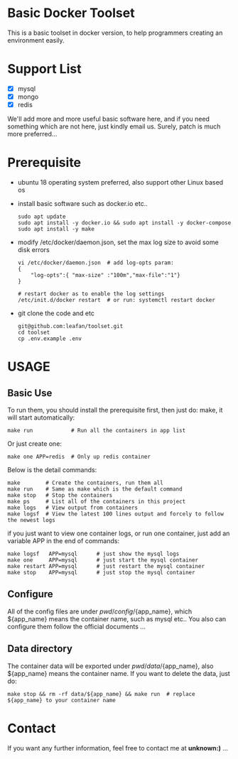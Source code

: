 # Basic Docker Toolset 

This is a basic toolset in docker version, to help programmers creating an environment easily.

# Support List
- [x] mysql
- [x] mongo
- [x] redis

We'll add more and more useful basic software here, and if you need something which are not here, just kindly email us.
Surely, patch is much more preferred...

# Prerequisite

+ ubuntu 18 operating system preferred, also support other Linux based os
+ install basic software such as docker.io etc..
    ```
    sudo apt update
    sudo apt install -y docker.io && sudo apt install -y docker-compose
    sudo apt install -y make
    ```
+ modify /etc/docker/daemon.json, set the max log size to avoid some disk errors
    ```
    vi /etc/docker/daemon.json  # add log-opts param:
    {
        "log-opts":{ "max-size" :"100m","max-file":"1"}
    }
    
    # restart docker as to enable the log settings
    /etc/init.d/docker restart  # or run: systemctl restart docker
    ```

+ git clone the code and etc
    ```
    git@github.com:leafan/toolset.git
    cd toolset
    cp .env.example .env
    ```

# USAGE

## Basic Use

To run them, you should install the prerequisite first, then just do: make, it will start automatically:
```
make run            # Run all the containers in app list
```

Or just create one:
```
make one APP=redis  # Only up redis container
```

Below is the detail commands:
```
make        # Create the containers, run them all
make run    # Same as make which is the default command
make stop   # Stop the containers
make ps     # List all of the containers in this project
make logs   # View output from containers
make logsf  # View the latest 100 lines output and forcely to follow the newest logs
```

if you just want to view one container logs, or run one container, just add an variable APP in the end of commands:

```
make logsf   APP=mysql      # just show the mysql logs
make one     APP=mysql      # just start the mysql container
make restart APP=mysql      # just restart the mysql container
make stop    APP=mysql      # just stop the mysql container
```

## Configure
All of the config files are under ${pwd}/config/${app_name}, which ${app_name} means the container name, such as mysql etc..
You also can configure them follow the official documents ... 

## Data directory
The container data will be exported under ${pwd}/data/${app_name}, also ${app_name} means the container name.
If you want to delete the data, just do: 
```
make stop && rm -rf data/${app_name} && make run  # replace ${app_name} to your container name
```

# Contact

If you want any further information, feel free to contact me at  **unknown:)** ...
